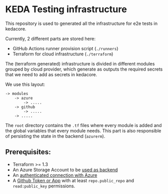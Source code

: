 # KEDA Testing infrastructure

This repository is used to generated all the infrastructure for e2e tests in kedacore.

Currently, 2 different parts are stored here:

- GitHub Actions runner provision script (`./runners`)
- Terraform for cloud infrastructure (`./terraform`)

The (terraform generated) infrastructure is divided in different modules grouped by cloud provider, which generate as outputs the required secrets that we need to add as secrets in kedacore.

We use this layout:

```
-> modules
    -> azure
        -> .....
    -> github
        -> .....
    -> .....
```

The `root` directory contains the `.tf` files where every module is added and the global variables that every module needs. This part is also responsible of persisting the state in the backend (`azurerm`).

## Prerequisites:

- Terraform >= 1.3
- An Azure Storage Account to be [used as backend](https://www.terraform.io/language/settings/backends/azurerm)
- An [authenticated connection with Azure](https://registry.terraform.io/providers/hashicorp/azurerm/latest/docs#authenticating-to-azure)
- A [Github Token or App](https://registry.terraform.io/providers/integrations/github/latest/docs#authentication) with at least `repo.public_repo` and `read:public_key` permissions.
